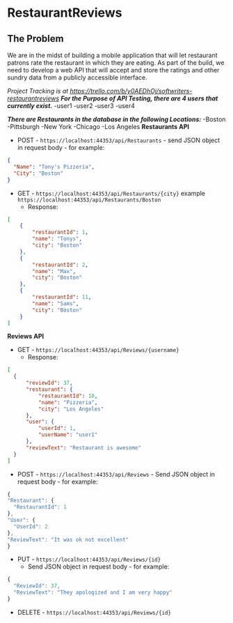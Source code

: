 RestaurantReviews
=================

The Problem
--------------
We are in the midst of building a mobile application that will let restaurant patrons rate the restaurant in which they are eating. As part of the build, we need to develop a web API that will accept and store the ratings and other sundry data from a publicly accessible interface. 

*Project Tracking is at https://trello.com/b/y0AEDhOj/softwriters-restaurantreviews*
***For the Purpose of API Testing, there are 4 users that currently exist.***
-user1
-user2
-user3
-user4

***There are Restaurants in the database in the following Locations:***
-Boston
-Pittsburgh
-New York
-Chicago
-Los Angeles
**Restaurants API**
 - POST -   `https://localhost:44353/api/Restaurants` - send JSON object in request body - for example: 
  ```json
{
	"Name": "Tony's Pizzeria",
	"City": "Boston"
}
  ```
 - GET -    `https://localhost:44353/api/Restaurants/{city}`
     example 
     `https://localhost:44353/api/Restaurants/Boston`
      - Response:
```json
[
    {
        "restaurantId": 1,
        "name": "Tonys",
        "city": "Boston"
    },
    {
        "restaurantId": 2,
        "name": "Max",
        "city": "Boston"
    },
    {
        "restaurantId": 11,
        "name": "Sams",
        "city": "Boston"
    }
]
```
**Reviews API**
 - GET -          `https://localhost:44353/api/Reviews/{username}`
     - Response:
  ``` json
  [
    {
        "reviewId": 37,
        "restaurant": {
            "restaurantId": 10,
            "name": "Pizzeria",
            "city": "Los Angeles"
        },
        "user": {
            "userId": 1,
            "userName": "user1"
        },
        "reviewText": "Restaurant is awesome"
    }
]
```
 - POST -   `https://localhost:44353/api/Reviews`  - Send JSON object in request body - for example: 
  
  ``` javascript
{
  "Restaurant": {
    "RestaurantId": 1
  },
  "User": {
    "UserId": 2
  },
  "ReviewText": "It was ok not excellent"
}
  ```
  - PUT -          `https://localhost:44353/api/Reviews/{id}` 
    - Send JSON object in request body - for example: 
  ``` javascript
{
	"ReviewId": 37,
	"ReviewText": "They apologized and I am very happy"
}
```
 - DELETE - `https://localhost:44353/api/Reviews/{id}`
    

  
